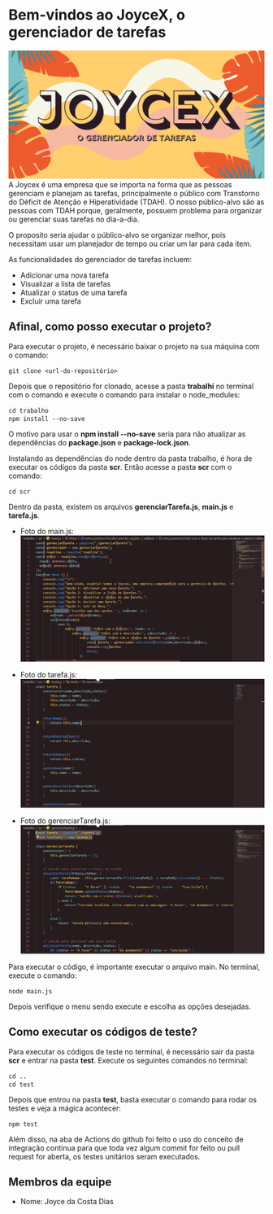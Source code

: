 # Bem-vindos ao JoyceX, o gerenciador de tarefas

![JoyceX-banner](./img/banner-joycex.png)
A Joycex é uma empresa que se importa na forma que as pessoas gerenciam e planejam as tarefas, principalmente o público com Transtorno do Déficit de Atenção e Hiperatividade (TDAH). O nosso público-alvo são as pessoas com TDAH porque, geralmente, possuem problema para organizar ou gerenciar suas tarefas no dia-a-dia.

O proposito seria ajudar o público-alvo se organizar melhor, pois necessitam usar um planejador de tempo ou criar um lar para cada item.

As funcionalidades do gerenciador de tarefas incluem:

- Adicionar uma nova tarefa
- Visualizar a lista de tarefas
- Atualizar o status de uma tarefa
- Excluir uma tarefa

## Afinal, como posso executar o projeto?

Para executar o projeto, é necessário baixar o projeto na sua máquina com o comando:

```
git clone <url-do-repositório>
```
Depois que o repositório for clonado, acesse a pasta **trabalhi** no terminal com o comando e execute o comando para instalar o node_modules:

```
cd trabalho
npm install --no-save
```

O motivo para usar o **npm install --no-save** seria para não atualizar as dependências do **package.json** e **package-lock.json**.

Instalando as dependências do node dentro da pasta trabalho, é hora de executar os códigos da pasta **scr**. Então acesse a pasta **scr** com o comando:

```
cd scr
```
Dentro da pasta, existem os arquivos **gerenciarTarefa.js**, **main.js** e **tarefa.js**.

- Foto do main.js:
![Arquivo-main.js](/trabalho/img/Screenshot_1.jpg)

- Foto do tarefa.js:
![Arquivo-tarefa.js](/trabalho/img/Screenshot_2.jpg)

- Foto do gerenciarTarefa.js:
![Arquivo-gerenciarTarefa.js](/trabalho/img/Screenshot_3.jpg)

Para executar o código, é importante executar o arquivo main. No terminal, execute o comando:

```
node main.js
```

Depois verifique o menu sendo execute e escolha as opções desejadas.

## Como executar os códigos de teste?

Para executar os códigos de teste no terminal, é necessário sair da pasta **scr** e entrar na pasta **test**. Execute os seguintes comandos no terminal:

```
cd ..
cd test
```

Depois que entrou na pasta **test**, basta executar o comando para rodar os testes e veja a mágica acontecer:

```
npm test
```
Além disso, na aba de Actions do github foi feito o uso do conceito de integração continua para que toda vez algum commit for feito ou pull request for aberta, os testes unitários seram executados.

## Membros da equipe

- Nome: Joyce da Costa Dias